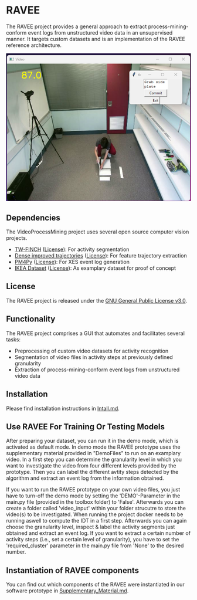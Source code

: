 # RAVEE

The RAVEE project provides a general approach to extract process-mining-conform event logs from unstructured video data in an unsupervised manner.
It targets custom datasets and is an implementation of the RAVEE reference architecture.

![](demo_RAVEE/GUI.png)

## Dependencies

The VideoProcessMining project uses several open source computer vision projects.

- [TW-FINCH](https://github.com/ssarfraz/FINCH-Clustering/tree/master/TW-FINCH) ([License](https://github.com/ssarfraz/FINCH-Clustering/blob/master/LICENSE.txt)): For activity segmentation
- [Dense improved trajectories](https://github.com/chuckcho/iDT/tree/master) ([License](https://github.com/chuckcho/iDT/blob/master/README.md)): For feature trajectory extraction
- [PM4Py](https://github.com/pm4py/pm4py-core) ([License](https://github.com/pm4py/pm4py-core/blob/release/LICENSE)): For XES event log generation
- [IKEA Dataset](https://ikeaasm.github.io/) ([License](https://ikeaasm.github.io/)): As examplary dataset for proof of concept


## License

The RAVEE project is released under the [GNU General Public License v3.0](LICENSE).

## Functionality

The RAVEE project comprises a GUI that automates and facilitates several tasks:
- Preprocessing of custom video datasets for activity recognition
- Segmentation of video files in activity steps at previously defined granularity
- Extraction of process-mining-conform event logs from unstructured video data

## Installation

Please find installation instructions in [Intall.md](Install.md).

## Use RAVEE For Training Or Testing Models

After preparing your dataset, you can run it in the demo mode, which is activated as default mode. In demo mode the RAVEE prototype uses the supplementary material provided in "DemoFiles" to run on an examplary video. In a first step you can determine the granularity level in which you want to investigate the video from four different levels provided by the prototype. Then you can label the different avtity steps detected by the algorithm and extract an event log from the information obtained.

If you want to run the RAVEE prototype on your own video files, you just have to turn-off the demo mode by setting the 'DEMO'-Parameter in the main.py file (provided in the toolbox folder) to 'False'. Afterwards you can create a folder called 'video_input' within your folder strucutre to store the video(s) to be investigated. When running the project docker needs to be running aswell to compute the IDT in a first step. Afterwards you can again choose the granularity level, inspect & label the activity segments just obtained and extract an event log. If you want to extract a certain number of activity steps (i.e., set a certain level of granularity), you have to set the 'required_cluster' parameter in the main.py file from 'None' to the desired number.

## Instantiation of RAVEE components

You can find out which components of the RAVEE were instantiated in our software prototype in [Supplementary_Material.md](Supplementary_Material.md).
